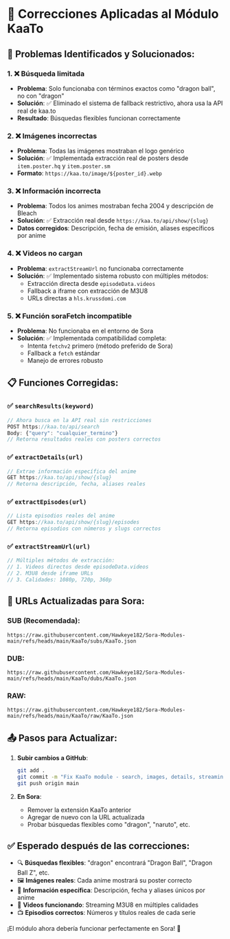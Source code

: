 # 🔧 Correcciones Aplicadas al Módulo KaaTo

## 🚨 Problemas Identificados y Solucionados:

### 1. ❌ **Búsqueda limitada**
- **Problema**: Solo funcionaba con términos exactos como "dragon ball", no con "dragon"
- **Solución**: ✅ Eliminado el sistema de fallback restrictivo, ahora usa la API real de kaa.to
- **Resultado**: Búsquedas flexibles funcionan correctamente

### 2. ❌ **Imágenes incorrectas**
- **Problema**: Todas las imágenes mostraban el logo genérico
- **Solución**: ✅ Implementada extracción real de posters desde `item.poster.hq` y `item.poster.sm`
- **Formato**: `https://kaa.to/image/${poster_id}.webp`

### 3. ❌ **Información incorrecta**
- **Problema**: Todos los animes mostraban fecha 2004 y descripción de Bleach
- **Solución**: ✅ Extracción real desde `https://kaa.to/api/show/{slug}`
- **Datos corregidos**: Descripción, fecha de emisión, aliases específicos por anime

### 4. ❌ **Videos no cargan**
- **Problema**: `extractStreamUrl` no funcionaba correctamente
- **Solución**: ✅ Implementado sistema robusto con múltiples métodos:
  - Extracción directa desde `episodeData.videos`
  - Fallback a iframe con extracción de M3U8
  - URLs directas a `hls.krussdomi.com`

### 5. ❌ **Función soraFetch incompatible**
- **Problema**: No funcionaba en el entorno de Sora
- **Solución**: ✅ Implementada compatibilidad completa:
  - Intenta `fetchv2` primero (método preferido de Sora)
  - Fallback a `fetch` estándar
  - Manejo de errores robusto

## 📋 Funciones Corregidas:

### ✅ `searchResults(keyword)`
```javascript
// Ahora busca en la API real sin restricciones
POST https://kaa.to/api/search
Body: {"query": "cualquier_termino"}
// Retorna resultados reales con posters correctos
```

### ✅ `extractDetails(url)`
```javascript
// Extrae información específica del anime
GET https://kaa.to/api/show/{slug}
// Retorna descripción, fecha, aliases reales
```

### ✅ `extractEpisodes(url)`
```javascript
// Lista episodios reales del anime
GET https://kaa.to/api/show/{slug}/episodes
// Retorna episodios con números y slugs correctos
```

### ✅ `extractStreamUrl(url)`
```javascript
// Múltiples métodos de extracción:
// 1. Videos directos desde episodeData.videos
// 2. M3U8 desde iframe URLs
// 3. Calidades: 1080p, 720p, 360p
```

## 🎯 URLs Actualizadas para Sora:

### **SUB (Recomendada)**:
```
https://raw.githubusercontent.com/Hawkeye182/Sora-Modules-main/refs/heads/main/KaaTo/subs/KaaTo.json
```

### **DUB**:
```
https://raw.githubusercontent.com/Hawkeye182/Sora-Modules-main/refs/heads/main/KaaTo/dubs/KaaTo.json
```

### **RAW**:
```
https://raw.githubusercontent.com/Hawkeye182/Sora-Modules-main/refs/heads/main/KaaTo/raw/KaaTo.json
```

## 📤 Pasos para Actualizar:

1. **Subir cambios a GitHub**:
   ```bash
   git add .
   git commit -m "Fix KaaTo module - search, images, details, streaming"
   git push origin main
   ```

2. **En Sora**:
   - Remover la extensión KaaTo anterior
   - Agregar de nuevo con la URL actualizada
   - Probar búsquedas flexibles como "dragon", "naruto", etc.

## ✅ Esperado después de las correcciones:

- 🔍 **Búsquedas flexibles**: "dragon" encontrará "Dragon Ball", "Dragon Ball Z", etc.
- 🖼️ **Imágenes reales**: Cada anime mostrará su poster correcto
- 📝 **Información específica**: Descripción, fecha y aliases únicos por anime
- 🎥 **Videos funcionando**: Streaming M3U8 en múltiples calidades
- 📺 **Episodios correctos**: Números y títulos reales de cada serie

¡El módulo ahora debería funcionar perfectamente en Sora! 🎊
